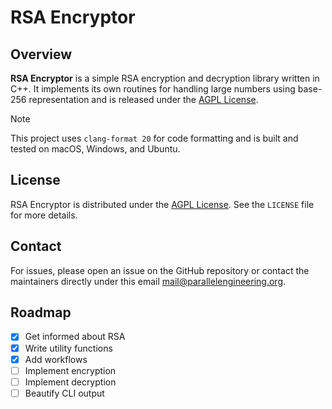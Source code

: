 # RSA Encryptor

## Overview

**RSA Encryptor** is a simple RSA encryption and decryption library written in C++. It implements its own routines for handling large numbers using base-256 representation and is released under the [AGPL License](https://www.gnu.org/licenses/agpl-3.0.html).
> [!NOTE]
> This project uses `clang-format 20` for code formatting and is built and tested on macOS, Windows, and Ubuntu.

## License

RSA Encryptor is distributed under the [AGPL License](https://www.gnu.org/licenses/agpl-3.0.html). See the `LICENSE` file for more details.

## Contact

For issues, please open an issue on the GitHub repository or contact the maintainers directly under this email mail@parallelengineering.org.

## Roadmap
- [x] Get informed about RSA
- [x] Write utility functions
- [x] Add workflows
- [ ] Implement encryption
- [ ] Implement decryption
- [ ] Beautify CLI output
